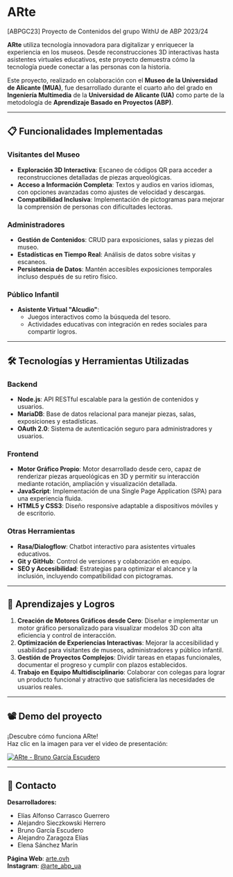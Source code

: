 # ARte

[ABPGC23] Proyecto de Contenidos del grupo WithU de ABP 2023/24

**ARte** utiliza tecnología innovadora para digitalizar y enriquecer la experiencia en los museos. Desde reconstrucciones 3D interactivas hasta asistentes virtuales educativos, este proyecto demuestra cómo la tecnología puede conectar a las personas con la historia.

Este proyecto, realizado en colaboración con el **Museo de la Universidad de Alicante (MUA)**, fue desarrollado durante el cuarto año del grado en **Ingeniería Multimedia** de la **Universidad de Alicante (UA)** como parte de la metodología de **Aprendizaje Basado en Proyectos (ABP)**.

---

## 📋 Funcionalidades Implementadas

### Visitantes del Museo
- **Exploración 3D Interactiva**: Escaneo de códigos QR para acceder a reconstrucciones detalladas de piezas arqueológicas.
- **Acceso a Información Completa**: Textos y audios en varios idiomas, con opciones avanzadas como ajustes de velocidad y descargas.
- **Compatibilidad Inclusiva**: Implementación de pictogramas para mejorar la comprensión de personas con dificultades lectoras.

### Administradores
- **Gestión de Contenidos**: CRUD para exposiciones, salas y piezas del museo.
- **Estadísticas en Tiempo Real**: Análisis de datos sobre visitas y escaneos.
- **Persistencia de Datos**: Mantén accesibles exposiciones temporales incluso después de su retiro físico.

### Público Infantil
- **Asistente Virtual "Alcudio"**:
  - Juegos interactivos como la búsqueda del tesoro.
  - Actividades educativas con integración en redes sociales para compartir logros.
 
---

## 🛠️ Tecnologías y Herramientas Utilizadas

### Backend
- **Node.js**: API RESTful escalable para la gestión de contenidos y usuarios.
- **MariaDB**: Base de datos relacional para manejar piezas, salas, exposiciones y estadísticas.
- **OAuth 2.0**: Sistema de autenticación seguro para administradores y usuarios.

### Frontend
- **Motor Gráfico Propio**: Motor desarrollado desde cero, capaz de renderizar piezas arqueológicas en 3D y permitir su interacción mediante rotación, ampliación y visualización detallada.
- **JavaScript**: Implementación de una Single Page Application (SPA) para una experiencia fluida.
- **HTML5 y CSS3**: Diseño responsive adaptable a dispositivos móviles y de escritorio.

### Otras Herramientas
- **Rasa/Dialogflow**: Chatbot interactivo para asistentes virtuales educativos.
- **Git y GitHub**: Control de versiones y colaboración en equipo.
- **SEO y Accesibilidad**: Estrategias para optimizar el alcance y la inclusión, incluyendo compatibilidad con pictogramas.

---

## 🎯 Aprendizajes y Logros

1. **Creación de Motores Gráficos desde Cero**: Diseñar e implementar un motor gráfico personalizado para visualizar modelos 3D con alta eficiencia y control de interacción.
2. **Optimización de Experiencias Interactivas**: Mejorar la accesibilidad y usabilidad para visitantes de museos, administradores y público infantil.
3. **Gestión de Proyectos Complejos**: Dividir tareas en etapas funcionales, documentar el progreso y cumplir con plazos establecidos.
4. **Trabajo en Equipo Multidisciplinario**: Colaborar con colegas para lograr un producto funcional y atractivo que satisficiera las necesidades de usuarios reales.

---

## 📽️ Demo del proyecto  

¡Descubre cómo funciona ARte!  
Haz clic en la imagen para ver el video de presentación:  

[![ARte - Bruno García Escudero](https://img.youtube.com/vi/-byk7npR5nE/0.jpg)](https://www.youtube.com/watch?v=-byk7npR5nE)

---

## 📧 Contacto

**Desarrolladores:**
- Elías Alfonso Carrasco Guerrero  
- Alejandro Sieczkowski Herrero  
- Bruno García Escudero  
- Alejandro Zaragoza Elías  
- Elena Sánchez Marín  

**Página Web**: [arte.ovh](https://arte.ovh)  
**Instagram**: [@arte_abp_ua](https://instagram.com/arte_abp_ua)  


  


